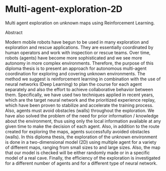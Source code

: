 # Multi-agent-exploration-2D
Multi agent exploration on unknown maps using Reinforcement Learning.





Abstract


Modern mobile robots have begun to be used in many exploration and exploration and rescue applications. They are essentially coordinated by human operators and work with inspection or rescue teams. Over time, robots (agents) have become more sophisticated and we see more autonomy in more complex environments.
Therefore, the purpose of this diploma thesis is to present an approach for autonomous multi-agent coordination for exploring and covering unknown environments. The method we suggest is reinforcement learning in combination with the use of neural networks (Deep Learning) to plan the course for each agent separately and also the effort to achieve collaborative behavior between them.
Specifically, we have used two techniques applied in recent years, which are the target neural network and the prioritized experience replay, which have been proven to stabilize and accelerate the training process. Also, agents must avoid obstacles (walls) throughout the exploration. We have also solved the problem of the need for prior information / knowledge about the environment, thus using only the local information available at any given time to make the decision of each agent. Also, in addition to the route created for exploring the maps, agents successfully avoided obstacles (walls). In this diploma thesis, the exploration of the unknown environment is done in a two-dimensional model (2D) using multiple agent for a variety of different maps, ranging from small sizes to and large sizes. Also, the map that our model is checked will be either randomly made or in a specific model of a real cave. Finally, the efficiency of the exploration is investigated for a different number of agents and for a different type of neural network.
